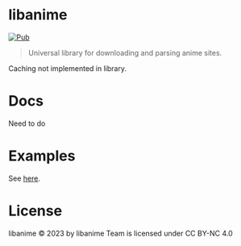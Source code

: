 # libanime
[![Pub](https://img.shields.io/pub/v/libanime.svg)](https://pub.dev/packages/libanime)
> Universal library for downloading and parsing anime sites.

Caching not implemented in library.

# Docs
Need to do

# Examples
See [here](https://github.com/libanime/libanime/tree/main/example).

# License
libanime © 2023 by libanime Team is licensed under CC BY-NC 4.0 
